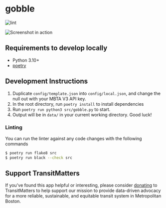 # gobble
![lint](https://github.com/transitmatters/mbta-slow-zone-bot/workflows/lint/badge.svg?branch=main)

![Screenshot in action](docs/screenshot.png)

## Requirements to develop locally

- Python 3.10+
- [poetry](https://python-poetry.org/)

## Development Instructions

1. Duplicate `config/template.json` into `config/local.json`, and change the null out with your MBTA V3 API key.
2. In the root directory, run `poetry install` to install dependencies
3. Run `poetry run python3 src/gobble.py` to start.
4. Output will be in `data/` in your current working directory. Good luck!

### Linting

You can run the linter against any code changes with the following commands

```bash
$ poetry run flake8 src
$ poetry run black --check src
```

## Support TransitMatters

If you've found this app helpful or interesting, please consider [donating](https://transitmatters.org/donate) to TransitMatters to help support our mission to provide data-driven advocacy for a more reliable, sustainable, and equitable transit system in Metropolitan Boston.
